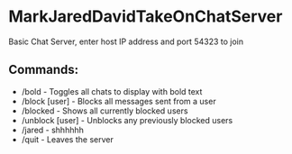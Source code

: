# MarkJaredDavidTakeOnChatServer
Basic Chat Server, enter host IP address and port 54323 to join
## Commands:
* /bold - Toggles all chats to display with bold text
* /block [user] - Blocks all messages sent from a user
* /blocked - Shows all currently blocked users
* /unblock [user] - Unblocks any previously blocked users
* /jared - shhhhhh
* /quit - Leaves the server
